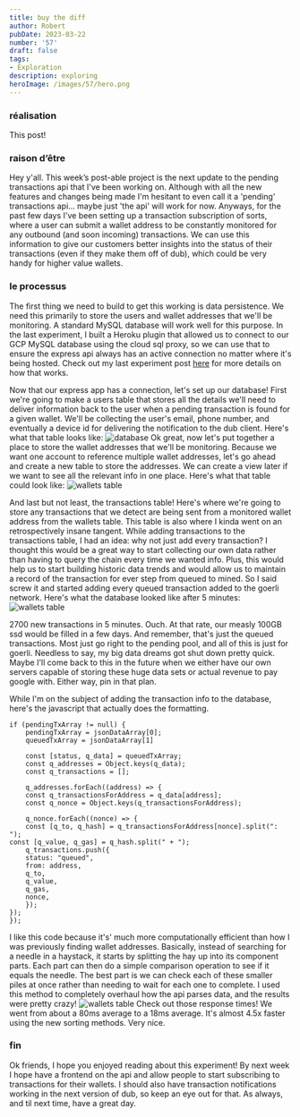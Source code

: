 ```yaml
---
title: buy the diff
author: Robert
pubDate: 2023-03-22
number: '57'
draft: false
tags:
- Exploration
description: exploring
heroImage: /images/57/hero.png
---
```


### réalisation
This post!

### raison d’être
Hey y'all. This week’s post-able project is the next update to the pending transactions api that I've been working on. Although with all the new features and changes being made I'm hesitant to even call it a 'pending' transactions api... maybe just 'the api' will work for now. Anyways, for the past few days I've been setting up a transaction subscription of sorts, where a user can submit a wallet address to be constantly monitored for any outbound (and soon incoming) transactions. We can use this information to give our customers better insights into the status of their transactions (even if they make them off of dub), which could be very handy for higher value wallets. 

### le processus
The first thing we need to build to get this working is data persistence. We need this primarily to store the users and wallet addresses that we'll be monitoring. A standard MySQL database will work well for this purpose. In the last experiment, I built a Heroku plugin that allowed us to connect to our GCP MySQL database using the cloud sql proxy, so we can use that to ensure the express api always has an active connection no matter where it's being hosted. Check out my last experiment post [here](50) for more details on how that works. 

Now that our express app has a connection, let's set up our database! First we're going to make a users table that stores all the details we'll need to deliver information back to the user when a pending transaction is found for a given wallet. We'll be collecting the user's email, phone number, and eventually a device id for delivering the notification to the dub client. Here's what that table looks like:
![database](/images/57/users_table.png)
Ok great, now let's put together a place to store the wallet addresses that we'll be monitoring. Because we want one account to reference multiple wallet addresses, let's go ahead and create a new table to store the addresses. We can create a view later if we want to see all the relevant info in one place. Here's what that table could look like:
![wallets table](/images/57/wallets_table.png)

And last but not least, the transactions table! Here's where we're going to store any transactions that we detect are being sent from a monitored wallet address from the wallets table. This table is also where I kinda went on an retrospectively insane tangent. While adding transactions to the transactions table, I had an idea: why not just add every transaction? I thought this would be a great way to start collecting our own data rather than having to query the chain every time we wanted info. Plus, this would help us to start building historic data trends and would allow us to maintain a record of the transaction for ever step from queued to mined. So I said screw it and started adding every queued transaction added to the goerli network. Here's what the database looked like after 5 minutes:
![wallets table](/images/57/transactions_table.gif)

2700 new transactions in 5 minutes. Ouch. At that rate, our measly 100GB ssd would be filled in a few days. And remember, that's just the queued transactions. Most just go right to the pending pool, and all of this is just for goerli. Needless to say, my big data dreams got shut down pretty quick. Maybe I'll come back to this in the future when we either have our own servers capable of storing these huge data sets or actual revenue to pay google with. Either way, pin in that plan.

While I'm on the subject of adding the transaction info to the database, here's the javascript that actually does the formatting.

```
if (pendingTxArray != null) {
	pendingTxArray = jsonDataArray[0];
	queuedTxArray = jsonDataArray[1]

	const [status, q_data] = queuedTxArray;
	const q_addresses = Object.keys(q_data);
	const q_transactions = [];

	q_addresses.forEach((address) => {
	const q_transactionsForAddress = q_data[address];
	const q_nonce = Object.keys(q_transactionsForAddress);

	q_nonce.forEach((nonce) => {
	const [q_to, q_hash] = q_transactionsForAddress[nonce].split(": ");
const [q_value, q_gas] = q_hash.split(" + ");
	q_transactions.push({
	status: "queued",
	from: address,
	q_to,
	q_value,
	q_gas,
	nonce,
	});
});
});
```
I like this code because it's' much more computationally efficient than how I was previously finding wallet addresses. Basically, instead of searching for a needle in a haystack, it starts by splitting the hay up into its component parts. Each part can then do a simple comparison operation to see if it equals the needle. The best part is we can check each of these smaller piles at once rather than needing to wait for each one to complete. I used this method to completely overhaul how the api parses data, and the results were pretty crazy!
![wallets table](/images/57/postman.gif)
Check out those response times! We went from about a 80ms average to a 18ms average. It's almost 4.5x faster using the new sorting methods. Very nice.

### fin
Ok friends, I hope you enjoyed reading about this experiment! By next week I hope have a frontend on the api and allow people to start subscribing to transactions for their wallets. I should also have transaction notifications working in the next version of dub, so keep an eye out for that. As always, and til next time, have a great day.
